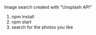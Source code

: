 Image search created with "Unsplash API"



1. npm install
2. npm start
3. search for the photos you like
